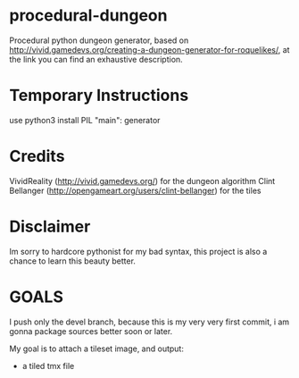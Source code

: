 # procedural-dungeon
Procedural python dungeon generator, based on http://vivid.gamedevs.org/creating-a-dungeon-generator-for-roquelikes/,
at the link you can find an exhaustive description.

Temporary Instructions
===
use python3
install PIL
"main": generator

Credits
===
VividReality (http://vivid.gamedevs.org/) for the dungeon algorithm
Clint Bellanger (http://opengameart.org/users/clint-bellanger) for the tiles

Disclaimer
===
Im sorry to hardcore pythonist for my bad syntax,
this project is also a chance to learn this beauty better.

GOALS
===
I push only the devel branch, because this is my very very first commit,
i am gonna package sources better soon or later.

My goal is to attach a tileset image, and output:
* a tiled tmx file
